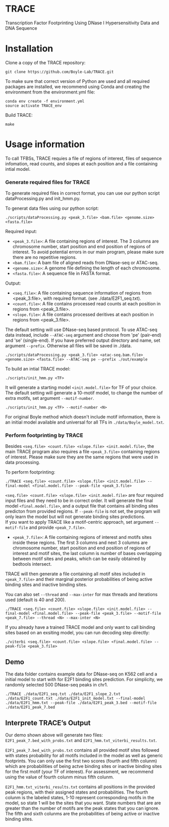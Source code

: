 # TRACE
Transcription Factor Footprinting Using DNase I Hypersensitivity Data and DNA Sequence

# Installation
Clone a copy of the TRACE repository:  
  
```
git clone https://github.com/Boyle-Lab/TRACE.git
```
To make sure that correct version of Python are used and all required packages are installed, we recommend using Conda and creating the environment from the environment.yml file: 
 
```
conda env create -f environment.yml
source activate TRACE_env
```
Build TRACE: 
  
```
make
```
 
# Usage information
To call TFBSs, TRACE requies a file of regions of interest, files of sequence infomation, read counts, and slopes at each position and a file containing intial model.    
    
### Generate required files for TRACE 
To generate required files in correct format, you can use our python script dataProcessing.py and init_hmm.py.      
  
To generat data files using our python script:    
```
./scripts/dataProcessing.py <peak_3.file> <bam.file> <genome.size> <fasta.file> 
```
Required input:       
- `<peak_3.file>`: A file containing regions of interest. The 3 columns are chromosome number, start position and end position of regions of interest. To avoid potential errors in our main program, please make sure there are no repetitive regions.  
- `<bam.file>`: A bam file of aligned reads from DNase-seq or ATAC-seq.   
- `<genome.size>`: A genome file defining the length of each chromosome.   
- `<fasta.file>`: A sequence file in FASTA format.     

Output:   
- `<seq.file>`: A file containing sequence information of regions from <peak_3.file>, with required format. (see ./data/E2F1_seq.txt).   
- `<count.file>`: A file contains processed read counts at each position in regions from <peak_3.file>.   
- `<slope.file>`: A file contains processed deritives at each position in regions from <peak_3.file>.     
   
The default setting will use DNase-seq based protocol. To use ATAC-seq data instead, include ```--ATAC-seq``` argument and choose from 'pe' (pair-end) and 'se' (single-end). If you have preferred output directory and name, set argument `--prefix`.  Otherwise all files will be saved in ./data.   
    
```
./scripts/dataProcessing.py <peak_3.file> <atac-seq.bam.file> <genome.size> <fasta.file> --ATAC-seq pe --prefix ./out/example
```
 
To build an intial TRACE model: 
 
```
./scripts/init_hmm.py <TF>
```
It will generate a starting model `<init.model.file>` for TF of your choice.  The default setting will generate a 10-motif model, to change the number of extra motifs, set argument `--motif-number`.       
  
```
./scripts/init_hmm.py <TF> --motif-number <N>
``` 
 
For original Boyle method which doesn't include motif information, there is an initial model available and universal for all TFs in `./data/Boyle_model.txt`.
 
### Perform footprinting by TRACE
Besides  `<seq.file> <count.file> <slope.file> <init.model.file>`,  the main TRACE program also requires a file `<peak_3.file>` containing regions of interest. Please make sure they are the same regions that were used in data processing.
 
To perform footprinting:   
   
```
./TRACE <seq.file> <count.file> <slope.file> <init.model.file> --final-model <final.model.file> --peak-file <peak_3.file> 
```
   
`<seq.file> <count.file> <slope.file> <init.model.file>` are four required input files and they need to be in correct order. It will generate the final model `<final.model.file>`, and a output file that contains all binding sites predicton from provided regions. If `--peak-file` is not set, the program will only learn the model but will not generate binding sites predictions.       
If you want to apply TRACE like a motif-centric approach, set argument `--motif-file` and provide `<peak_7.file>`.   
- `<peak_7.file>`: A file containing regions of interest and motifs sites inside these regions. The first 3 columns and next 3 columns are chromosome number, start position and end position of regions of interest and motif sites, the last column is number of bases overlapping between motif sites and peaks, which can be easily obtained by bedtools intersect.   
 
TRACE will then generate a file containing all motif sites included in `<peak_7.file>` and their marginal posterior probabilities of being active binding sites and inactive binding sites.  
  
You can also set `--thread` and  `--max-inter` for max threads and iterations used (default is 40 and 200).   
   
```
./TRACE <seq.file> <count.file> <slope.file> <init.model.file> --final-model <final.model.file> --peak-file <peak_3.file> --motif-file <peak_7.file> --thread <N> --max-inter <N>
```
  
If you already have a trained TRACE model and only want to call binding sites based on an exsiting model, you can run decoding step directly: 
 
```
./viterbi <seq.file> <count.file> <slope.file> <final.model.file> --peak-file <peak_3.file>
```
 
## Demo
The data folder contains example data for DNase-seq on K562 cell and a initial model to start with for E2F1 binding sites prediction. For simplicity, we randomly selected 500 DNase-seq peaks in chr1.  
 
```
./TRACE ./data/E2F1_seq.txt ./data/E2F1_slope_2.txt ./data/E2F1_count.txt ./data/E2F1_init_model.txt --final-model ./data/E2F1_hmm.txt --peak-file ./data/E2F1_peak_3.bed --motif-file ./data/E2F1_peak_7.bed
```

## Interprete TRACE’s Output
Our demo shown above will generate two files: `E2F1_peak_7.bed_with_probs.txt` and `E2F1_hmm.txt_viterbi_results.txt`.   
  
`E2F1_peak_7.bed_with_probs.txt` contains all provided motif sites followed with states probability for all motifs included in the model as well as generic footprints. You can only use the first two scores (fourth and fifth colunm) which are probabilities of being actve binding sites or inactive binding sites for the first motif (your TF of interest). For assessment, we recommend using the value of fourth colunm minus fifth colunm.  
  
`E2F1_hmm.txt_viterbi_results.txt` contains all positions in the provided peak regions, with their assigned states and probabilities. The fourth colunm is the labeled states, 1-10 represent corresponding motifs in the model, so state 1 will be the sites that you want. State numbers that are are greater than the number of motifs are the peak states that you can ignore. The fifth and sixth colunms are the probabilities of being active or inactive binding sites.
